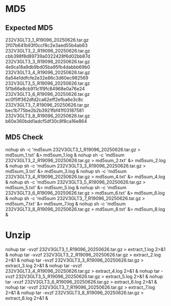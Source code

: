 # MD5
## Expected MD5

232V3GLT3_1_R19096_20250626.tar.gz    2f07b641b93f0ccf8c2e3aed55b4ab63
232V3GLT3_2_R19096_20250626.tar.gz    cbb398f8d89739a0322428f6d02bb87d
232V3GLT3_3_R19096_20250626.tar.gz    4e9ca18a9db9bd05ba95fb4dabbb69b0
232V3GLT3_4_R19096_20250626.tar.gz    6a54e1ddfcfe2e32e86c3d60ec982569
232V3GLT3_5_R19096_20250626.tar.gz    5f1b66e8cb911c1f9fc84968e0a76e24
232V3GLT3_6_R19096_20250626.tar.gz    ec0f5ff362dfd2ca62eff2efba6e3c8c
232V3GLT3_7_R19096_20250626.tar.gz    bec1b775be2b2b3921fbf41f03187581
232V3GLT3_8_R19096_20250626.tar.gz    b60e360bdd1adcf5df30c8f8ca16e864

## MD5 Check

nohup sh -c 'md5sum 232V3GLT3_1_R19096_20250626.tar.gz > md5sum_1.txt' &> md5sum_1.log &
nohup sh -c 'md5sum 232V3GLT3_2_R19096_20250626.tar.gz > md5sum_2.txt' &> md5sum_2.log &
nohup sh -c 'md5sum 232V3GLT3_3_R19096_20250626.tar.gz > md5sum_3.txt' &> md5sum_3.log &
nohup sh -c 'md5sum 232V3GLT3_4_R19096_20250626.tar.gz > md5sum_4.txt' &> md5sum_4.log &
nohup sh -c 'md5sum 232V3GLT3_5_R19096_20250626.tar.gz > md5sum_5.txt' &> md5sum_5.log &
nohup sh -c 'md5sum 232V3GLT3_6_R19096_20250626.tar.gz > md5sum_6.txt' &> md5sum_6.log &
nohup sh -c 'md5sum 232V3GLT3_7_R19096_20250626.tar.gz > md5sum_7.txt' &> md5sum_7.log &
nohup sh -c 'md5sum 232V3GLT3_8_R19096_20250626.tar.gz > md5sum_8.txt' &> md5sum_8.log &

# Unzip

nohup tar -xvzf 232V3GLT3_1_R19096_20250626.tar.gz > extract_1.log 2>&1 &
nohup tar -xvzf 232V3GLT3_2_R19096_20250626.tar.gz > extract_2.log 2>&1 &
nohup tar -xvzf 232V3GLT3_3_R19096_20250626.tar.gz > extract_3.log 2>&1 &
nohup tar -xvzf 232V3GLT3_4_R19096_20250626.tar.gz > extract_4.log 2>&1 &
nohup tar -xvzf 232V3GLT3_5_R19096_20250626.tar.gz > extract_5.log 2>&1 &
nohup tar -xvzf 232V3GLT3_6_R19096_20250626.tar.gz > extract_6.log 2>&1 &
nohup tar -xvzf 232V3GLT3_7_R19096_20250626.tar.gz > extract_7.log 2>&1 &
nohup tar -xvzf 232V3GLT3_8_R19096_20250626.tar.gz > extract_8.log 2>&1 &